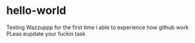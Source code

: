 # hello-world
Testing
Wazzuppp for the first time i able to experience how github work
PLeas eupdate  your fuckin task
